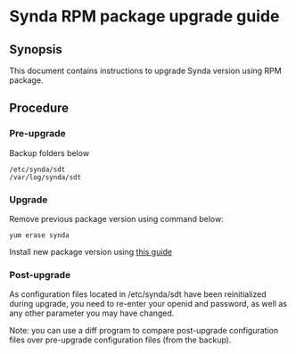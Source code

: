 # Synda RPM package upgrade guide

## Synopsis

This document contains instructions to upgrade Synda version using RPM package.

## Procedure

### Pre-upgrade

Backup folders below

    /etc/synda/sdt
    /var/log/synda/sdt

### Upgrade

Remove previous package version using command below:

    yum erase synda

Install new package version using [this guide](rpm_install.md)

### Post-upgrade

As configuration files located in /etc/synda/sdt have been reinitialized
during upgrade, you need to re-enter your openid and password, as well as any
other parameter you may have changed.

Note: you can use a diff program to compare post-upgrade configuration files
over pre-upgrade configuration files (from the backup).
